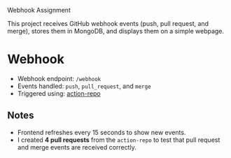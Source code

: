  Webhook Assignment

This project receives GitHub webhook events (push, pull request, and merge), stores them in MongoDB, and displays them on a simple webpage.

# Webhook

- Webhook endpoint: `/webhook`
- Events handled: `push`, `pull_request`, and `merge`
- Triggered using: [action-repo](https://github.com/ananya99808/action-repo)

## Notes

- Frontend refreshes every 15 seconds to show new events.
- I created **4 pull requests** from the `action-repo` to test that pull request and merge events are received correctly.